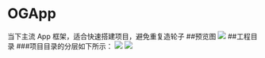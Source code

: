 # OGApp
当下主流 App 框架，适合快速搭建项目，避免重复造轮子
##预览图
![](https://github.com/ChenHuangGitHub/OGApp/blob/master/Pic/1.gif)
##工程目录
###项目目录的分层如下所示：
![](https://github.com/ChenHuangGitHub/OGApp/blob/master/Pic/2.png)  ![](https://github.com/ChenHuangGitHub/OGApp/blob/master/Pic/3.png)
